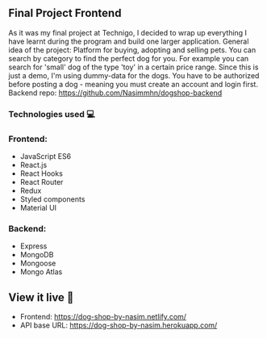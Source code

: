 ## Final Project Frontend

As it was my final project at Technigo, I decided to wrap up everything I have learnt during the program and build one larger application.<bold> General idea of the project: </bold>Platform for buying, adopting and selling pets. You can search by category to find the perfect dog for you. For example you can search for 'small' dog of the type 'toy' in a certain price range. Since this is just a demo, I'm  using dummy-data for the dogs. 
You have to be authorized before posting a dog - meaning you must create an account and login first. Backend repo: https://github.com/Nasimmhn/dogshop-backend

### Technologies used 💻


### Frontend:
* JavaScript ES6
* React.js
* React Hooks
* React Router
* Redux
* Styled components
* Material UI


### Backend:
* Express
* MongoDB
* Mongoose
* Mongo Atlas

## View it live 🎯
* Frontend: https://dog-shop-by-nasim.netlify.com/
* API base URL: https://dog-shop-by-nasim.herokuapp.com/
